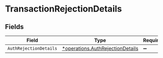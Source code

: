 # TransactionRejectionDetails


## Fields

| Field                                                                                      | Type                                                                                       | Required                                                                                   | Description                                                                                |
| ------------------------------------------------------------------------------------------ | ------------------------------------------------------------------------------------------ | ------------------------------------------------------------------------------------------ | ------------------------------------------------------------------------------------------ |
| `AuthRejectionDetails`                                                                     | [*operations.AuthRejectionDetails](../../../pkg/models/operations/authrejectiondetails.md) | :heavy_minus_sign:                                                                         | N/A                                                                                        |